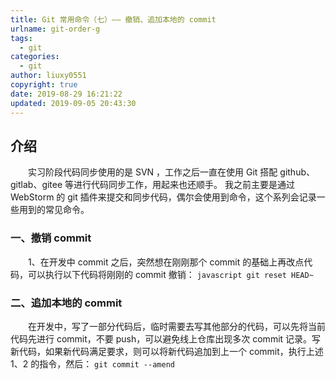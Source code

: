 ```yaml
---
title: Git 常用命令（七）—— 撤销、追加本地的 commit
urlname: git-order-g
tags:
  - git
categories:
  - git
author: liuxy0551
copyright: true
date: 2019-08-29 16:21:22
updated: 2019-09-05 20:43:30
---
```


## 介绍

　　实习阶段代码同步使用的是 SVN ，工作之后一直在使用 Git 搭配 github、gitlab、gitee 等进行代码同步工作，用起来也还顺手。
我之前主要是通过 WebStorm 的 git 插件来提交和同步代码，偶尔会使用到命令，这个系列会记录一些用到的常见命令。
<!--more-->


###  一、撤销 commit

　　1、在开发中 commit 之后，突然想在刚刚那个 commit 的基础上再改点代码，可以执行以下代码将刚刚的 commit 撤销：
    ``` javascript
    git reset HEAD~
    ```

###  二、追加本地的 commit

　　在开发中，写了一部分代码后，临时需要去写其他部分的代码，可以先将当前代码先进行 commit，不要 push，可以避免线上仓库出现多次 commit 记录。写新代码，如果新代码满足要求，则可以将新代码追加到上一个 commit，执行上述 1、2 的指令，然后：
    ```
    git commit --amend
    ```
